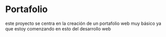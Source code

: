 # Portafolio
este proyecto se centra en la creación de un portafolio web muy básico ya que estoy comenzando en esto del desarrollo web  
